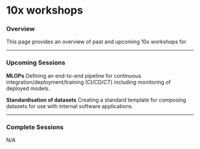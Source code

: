 # **10x workshops**

### Overview
This page provides an overview of past and upcoming 10x workshops for 

___

### Upcoming Sessions

**MLOPs** Defining an end-to-end pipeline for continuous integration/deployment/training (CI/CD/CT) including
monitoring of deployed models.

**Standardisation of datasets** Creating a standard template for composing datasets for use with internal software 
applications.

___

### Complete Sessions
N/A